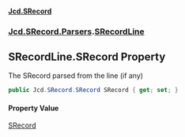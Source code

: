 #### [Jcd.SRecord](index.md 'index')
### [Jcd.SRecord.Parsers](Jcd.SRecord.Parsers.md 'Jcd.SRecord.Parsers').[SRecordLine](Jcd.SRecord.Parsers.SRecordLine.md 'Jcd.SRecord.Parsers.SRecordLine')

## SRecordLine.SRecord Property

The SRecord parsed from the line (if any)

```csharp
public Jcd.SRecord.SRecord SRecord { get; set; }
```

#### Property Value
[SRecord](Jcd.SRecord.SRecord.md 'Jcd.SRecord.SRecord')